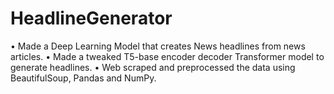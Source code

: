 # HeadlineGenerator

• Made a Deep Learning Model that creates News headlines from news articles.
• Made a tweaked T5-base encoder decoder Transformer model to generate headlines.
• Web scraped and preprocessed the data using BeautifulSoup, Pandas and NumPy.

